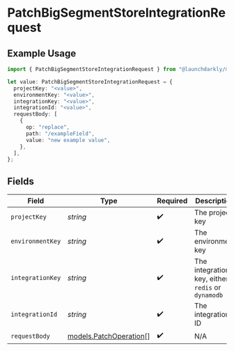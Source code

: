 # PatchBigSegmentStoreIntegrationRequest

## Example Usage

```typescript
import { PatchBigSegmentStoreIntegrationRequest } from "@launchdarkly/mcp-server/models/operations";

let value: PatchBigSegmentStoreIntegrationRequest = {
  projectKey: "<value>",
  environmentKey: "<value>",
  integrationKey: "<value>",
  integrationId: "<value>",
  requestBody: [
    {
      op: "replace",
      path: "/exampleField",
      value: "new example value",
    },
  ],
};
```

## Fields

| Field                                                     | Type                                                      | Required                                                  | Description                                               |
| --------------------------------------------------------- | --------------------------------------------------------- | --------------------------------------------------------- | --------------------------------------------------------- |
| `projectKey`                                              | *string*                                                  | :heavy_check_mark:                                        | The project key                                           |
| `environmentKey`                                          | *string*                                                  | :heavy_check_mark:                                        | The environment key                                       |
| `integrationKey`                                          | *string*                                                  | :heavy_check_mark:                                        | The integration key, either `redis` or `dynamodb`         |
| `integrationId`                                           | *string*                                                  | :heavy_check_mark:                                        | The integration ID                                        |
| `requestBody`                                             | [models.PatchOperation](../../models/patchoperation.md)[] | :heavy_check_mark:                                        | N/A                                                       |